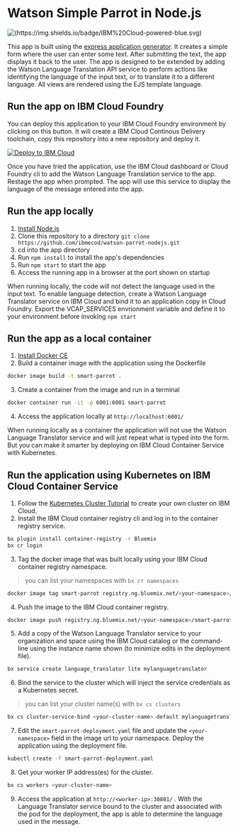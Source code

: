 # Watson Simple Parrot in Node.js

![(https://img.shields.io/badge/IBM%20Cloud-powered-blue.svg)](https://bluemix.net)

This app is built using the [express application generator](http://expressjs.com/en/starter/generator.html). It creates a simple form where the user can enter some text. After submitting the text, the app displays it back to the user. The app is designed to be extended by adding the Watson Language Translation API service to perform actions like identifying the language of the input text, or to translate it to a different language. All views are rendered using the EJS template language.

## Run the app on IBM Cloud Foundry

You can deploy this application to your IBM Cloud Foundry environment by clicking on this button. It will create a IBM Cloud Continous Delivery toolchain, copy this repository into a new repository and deploy it.

[![Deploy to IBM Cloud](https://bluemix.net/deploy/button.png)](https://bluemix.net/deploy?repository=https://github.com/ibmecod/watson-parrot-nodejs.git)

Once you have tried the application, use the IBM Cloud dashboard or Cloud Foundry cli to add the Watson Language Translation service to the app. Restage the app when prompted. The app will use this service to display the language of the message entered into the app.

## Run the app locally

1. [Install Node.js](https://nodejs.org/en/download/)
2. Clone this repository to a directory `git clone https://github.com/ibmecod/watson-parrot-nodejs.git`
3. cd into the app directory
4. Run `npm install` to install the app's dependencies
5. Run `npm start` to start the app
6. Access the running app in a browser at the port shown on startup

When running locally, the code will not detect the language used in the input text. To enable language detection, create a Watson Language Translator service on IBM Cloud and bind it to an application copy in Cloud Foundry. Export the VCAP_SERVICES envrionment variable and define it to your environment before invoking `npm start`

## Run the app as a local container

1. [Install Docker CE](https://www.docker.com/community-edition)
2. Build a container image with the application using the Dockerfile

  ```bash
  docker image build -t smart-parrot .
  ```

3. Create a container from the image and run in a terminal

  ```bash
  docker container run -it -p 6001:6001 smart-parrot
  ```

4. Access the application locally at `http://localhost:6001/`

When running locally as a container the application will not use the Watson Language Translator service and will just repeat what is typed into the form. But you can make it smarter by deploying on IBM Cloud Container Service with Kubernetes.

## Run the application using Kubernetes on IBM Cloud Container Service

1. Follow the [Kubernetes Cluster Tutorial](https://github.com/IBM/container-journey-template) to create your own cluster on IBM Cloud.
2. Install the IBM Cloud container registry cli and log in to the container registry service.

  ```bash
  bx plugin install container-registry -r Bluemix
  bx cr login
  ```
3. Tag the docker image that was built locally using your IBM Cloud container registry namespace.
> you can list your namespaces with `bx cr namespaces`

  ```bash
  docker image tag smart-parrot registry.ng.bluemix.net/<your-namespace>/smart-parrot
  ```
4. Push the image to the IBM Cloud container registry.

  ```bash
  docker image push registry.ng.bluemix.net/<your-namespace>/smart-parrot
  ```
5. Add a copy of the Watson Language Translator service to your organization and space using the IBM Cloud catalog or the command-line using the instance name shown (to minimize edits in the deployment file).

  ```bash
  bx service create language_translator lite mylanguagetranslator
  ```

6. Bind the service to the cluster which will inject the service credentials as a Kubernetes secret.
> you can list your cluster name(s) with `bx cs clusters`

  ```bash
  bx cs cluster-service-bind <your-cluster-name> default mylanguagetranslator
  ```

7. Edit the `smart-parrot-deployment.yaml` file and update the `<your-namespace>` field in the image url to your namespace. Deploy the application using the deployment file.

  ```bash
  kubectl create -f smart-parrot-deployment.yaml
  ```
8. Get your worker IP address(es) for the cluster.

  ```bash
  bx cs workers <your-cluster-name>
  ```
9. Access the application at `http://<worker-ip>:30801/` . With the Language Translator service bound to the cluster and associated with the pod for the deployment, the app is able to determine the language used in the message.
